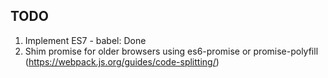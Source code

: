 ## TODO

1. Implement ES7 - babel: Done
2. Shim promise for older browsers using es6-promise or promise-polyfill (https://webpack.js.org/guides/code-splitting/)